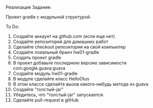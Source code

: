 Реализация Задания:<p>
Проект gradle с модульной структурой.<p>
To Do:
1) Создайте аккаунт на github.com (если еще нет)
2) Создайте репозиторий для домашних работ
3) Сделайте checkout репозитория на свой компьютер
4) Создайте локальный бранч hw01-gradle
5) Создать проект gradle
6) В проект добавьте последнюю версию зависимости
   com.google.guava:guava
7) Создайте модуль hw01-gradle
8) В модуле сделайте класс HelloOtus
9) В этом классе сделайте вызов какого-нибудь метода из guava
10) Создайте "толстый-jar"
11) Убедитесь, что "толстый-jar" запускается.
12) Сделайте pull-request в gitHub